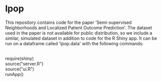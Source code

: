 # lpop
This repository contains code for the paper 'Semi-supervised Neighborhoods and Localized Patient Outcome Prediction'. The dataset used in the paper is not available for public distribution, so we include a similar, simulated dataset in addition to code for the R Shiny app. It can be run on a dataframe called 'lpop.data' with the following commands:

<br />require(shiny)
<br />source("server.R")
<br />source("ui.R")
<br />runApp()
